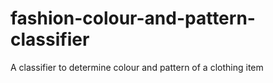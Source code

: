 # fashion-colour-and-pattern-classifier
A classifier to determine colour and pattern of a clothing item
